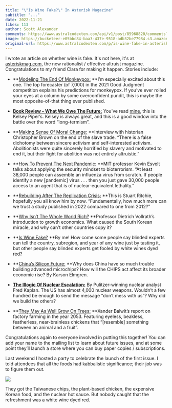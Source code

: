 ```yaml
---
title: "\"Is Wine Fake?\" In Asterisk Magazine"
subtitle: "..."
date: 2022-11-21
likes: 113
author: Scott Alexander
comments: https://www.astralcodexten.com/api/v1/post/85968820/comments?&all_comments=true
image: https://bucketeer-e05bbc84-baa3-437e-9518-adb32be77984.s3.amazonaws.com/public/images/e81814ca-680d-4cbd-bdba-451ac6942516_1519x789.png
original-url: https://www.astralcodexten.com/p/is-wine-fake-in-asterisk-magazine
---
```

I wrote an article on whether wine is fake. It's not here, it's at [asteriskmag.com](https://asteriskmag.com), the new rationalist / effective altruist magazine. Congratulations to my friend Clara for making it happen. Stories include:

  * **[Modeling The End Of Monkeypox:](https://asteriskmag.com/issues/1/modeling-the-end-of-monkeypox) **I’m especially excited about this one. The top forecaster (of 7,000) in the 2021 Good Judgment competition explains his predictions for monkeypox. If you’ve ever rolled your eyes at a column by some overconfident pundit, this is maybe the most opposite-of-that thing ever published.

  * **[Book Review - What We Owe The Future:](https://asteriskmag.com/issues/1/review-what-we-owe-the-future)** You’ve read [mine](https://astralcodexten.substack.com/p/book-review-what-we-owe-the-future), this is Kelsey Piper’s. Kelsey is always great, and this is a good window into the battle over the word “long-termism”.

  * **[Making Sense Of Moral Change:](https://asteriskmag.com/issues/1/making-sense-of-moral-change) **Interview with historian Christopher Brown on the end of the slave trade. “There is a false dichotomy between sincere activism and self-interested activism. Abolitionists were quite sincerely horrified by slavery and motivated to end it, but their fight for abolition was not entirely altruistic.”

  * **[How To Prevent The Next Pandemic:](https://asteriskmag.com/issues/1/how-to-prevent-the-next-pandemic) **MIT professor Kevin Esvelt talks about applying the security mindset to bioterrorism. “At least 38,000 people can assemble an influenza virus from scratch. If people identify a new [pandemic] virus . . . then you just gave 30,000 people access to an agent that is of nuclear-equivalent lethality.”

  * **[Rebuilding After The Replication Crisis:](https://asteriskmag.com/issues/1/rebuilding-after-the-replication-crisis) **This is Stuart Ritchie, hopefully you all know him by now. “Fundamentally, how much more can we trust a study published in 2022 compared to one from 2012?”

  * **[Why Isn’t The Whole World Rich?](https://asteriskmag.com/issues/1/why-isn-t-the-whole-world-rich) **Professor Dietrich Vollrath’s introduction to growth economics. What caused the South Korean miracle, and why can’t other countries copy it?

  * **[Is Wine Fake?](https://asteriskmag.com/issues/1/is-wine-fake) **By me! How come some people say blinded experts can tell the country, subregion, and year of any wine just by tasting it, but other people say blinded experts get fooled by white wines dyed red?

  * **[China’s Silicon Future:](https://asteriskmag.com/issues/1/china-s-silicon-future) **Why does China have so much trouble building advanced microchips? How will the CHIPS act affect its broader economic rise? By Karson Elmgren.

  * **[The Illogic Of Nuclear Escalation:](https://asteriskmag.com/issues/1/the-illogic-of-nuclear-escalation)** By Pulitzer-winning nuclear analyst Fred Kaplan. The US has almost 4,000 nuclear weapons. Wouldn’t a few hundred be enough to send the message “don’t mess with us”? Why did we build the others?

  * **[They May As Well Grow On Trees:](https://asteriskmag.com/issues/1/they-may-as-well-grow-on-trees-the-future-of-genetically-engineered-livestock) **Xander Balwit’s report on factory farming in the year 2053. Featuring eyeless, beakless, featherless, near-brainless chickens that “[resemble] something between an animal and a fruit”.




Congratulations again to everyone involved in putting this together! You can add your name to the mailing list to learn about future issues, and at some point they’ll launch a store where you can buy paper copies / subscriptions.

Last weekend I hosted a party to celebrate the launch of the first issue. I told attendees that all the foods had kabbalistic significance; their job was to figure them out.

[![](https://substackcdn.com/image/fetch/w_1456,c_limit,f_auto,q_auto:good,fl_progressive:steep/https%3A%2F%2Fbucketeer-e05bbc84-baa3-437e-9518-adb32be77984.s3.amazonaws.com%2Fpublic%2Fimages%2Fa87767d1-7e76-4849-8b4a-0613c08e5729_1152x864.png)](https://substackcdn.com/image/fetch/f_auto,q_auto:good,fl_progressive:steep/https%3A%2F%2Fbucketeer-e05bbc84-baa3-437e-9518-adb32be77984.s3.amazonaws.com%2Fpublic%2Fimages%2Fa87767d1-7e76-4849-8b4a-0613c08e5729_1152x864.png)

They got the Taiwanese chips, the plant-based chicken, the expensive Korean food, and the nuclear hot sauce. But nobody caught that the refreshment was a white wine dyed red.

